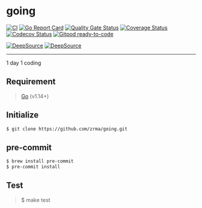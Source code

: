 # going

[![CI](https://github.com/zrma/going/workflows/CI/badge.svg)](https://github.com/zrma/going/actions)
[![Go Report Card](https://goreportcard.com/badge/github.com/zrma/going)](https://goreportcard.com/report/github.com/zrma/going)
[![Quality Gate Status](https://sonarcloud.io/api/project_badges/measure?project=going&metric=alert_status)](https://sonarcloud.io/dashboard?id=going)
[![Coverage Status](https://coveralls.io/repos/github/zrma/going/badge.svg?branch=master)](https://coveralls.io/github/zrma/going?branch=master)
[![Codecov Status](https://codecov.io/gh/zrma/going/branch/master/graphs/badge.svg)](https://codecov.io/gh/zrma/going)
[![Gitpod ready-to-code](https://img.shields.io/badge/Gitpod-ready--to--code-blue?logo=gitpod)](https://gitpod.io/#https://github.com/zrma/going)

[![DeepSource](https://deepsource.io/gh/zrma/going.svg/?label=active+issues&show_trend=true)](https://deepsource.io/gh/zrma/going/?ref=repository-badge)
[![DeepSource](https://deepsource.io/gh/zrma/going.svg/?label=resolved+issues&show_trend=true)](https://deepsource.io/gh/zrma/going/?ref=repository-badge)

----

1 day 1 coding


## Requirement

> [Go](https://golang.org) (v1.14+)

## Initialize

```bash
$ git clone https://github.com/zrma/going.git
```

## pre-commit

```bash
$ brew install pre-commit
$ pre-commit install
```

## Test

> $ make test

